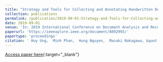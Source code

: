```yaml
---
title: "Strategy and Tools for Collecting and Annotating Handwritten Descriptive Answers for Developing Automatic and Semi-Automatic Marking - An Initial Effort to Math"
collection: publications
permalink: /publication/2019-09-01-Strategy-and-Tools-for-Collecting-and-Annotating-Handwritten-Descriptive-Answers-for-Developing-Automatic-and-Semi-Automatic-Marking-An-Initial-Effort-to-Math
date: 2019-09-01
venue: 'In: 2019 International Conference on Document Analysis and Recognition Workshops (ICDARW)'
paperurl: 'https://ieeexplore.ieee.org/document/8892993/'
papertype: 'proceedings'
citation: ' Huy Ung,  Minh Phan,  Hung Nguyen,  Masaki Nakagawa, &quot;Strategy and Tools for Collecting and Annotating Handwritten Descriptive Answers for Developing Automatic and Semi-Automatic Marking - An Initial Effort to Math.&quot; In: 2019 International Conference on Document Analysis and Recognition Workshops (ICDARW), 2019.'
---
```

[Access paper here](https://ieeexplore.ieee.org/document/8892993/){:target="_blank"}
